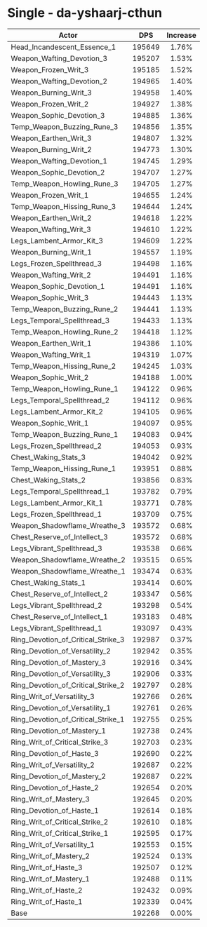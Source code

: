 # Single - da-yshaarj-cthun
| Actor | DPS | Increase |
|---|:---:|:---:|
|Head_Incandescent_Essence_1|195649|1.76%|
|Weapon_Wafting_Devotion_3|195207|1.53%|
|Weapon_Frozen_Writ_3|195185|1.52%|
|Weapon_Wafting_Devotion_2|194965|1.40%|
|Weapon_Burning_Writ_3|194958|1.40%|
|Weapon_Frozen_Writ_2|194927|1.38%|
|Weapon_Sophic_Devotion_3|194885|1.36%|
|Temp_Weapon_Buzzing_Rune_3|194856|1.35%|
|Weapon_Earthen_Writ_3|194807|1.32%|
|Weapon_Burning_Writ_2|194773|1.30%|
|Weapon_Wafting_Devotion_1|194745|1.29%|
|Weapon_Sophic_Devotion_2|194707|1.27%|
|Temp_Weapon_Howling_Rune_3|194705|1.27%|
|Weapon_Frozen_Writ_1|194655|1.24%|
|Temp_Weapon_Hissing_Rune_3|194644|1.24%|
|Weapon_Earthen_Writ_2|194618|1.22%|
|Weapon_Wafting_Writ_3|194610|1.22%|
|Legs_Lambent_Armor_Kit_3|194609|1.22%|
|Weapon_Burning_Writ_1|194557|1.19%|
|Legs_Frozen_Spellthread_3|194498|1.16%|
|Weapon_Wafting_Writ_2|194491|1.16%|
|Weapon_Sophic_Devotion_1|194491|1.16%|
|Weapon_Sophic_Writ_3|194443|1.13%|
|Temp_Weapon_Buzzing_Rune_2|194441|1.13%|
|Legs_Temporal_Spellthread_3|194433|1.13%|
|Temp_Weapon_Howling_Rune_2|194418|1.12%|
|Weapon_Earthen_Writ_1|194386|1.10%|
|Weapon_Wafting_Writ_1|194319|1.07%|
|Temp_Weapon_Hissing_Rune_2|194245|1.03%|
|Weapon_Sophic_Writ_2|194188|1.00%|
|Temp_Weapon_Howling_Rune_1|194122|0.96%|
|Legs_Temporal_Spellthread_2|194112|0.96%|
|Legs_Lambent_Armor_Kit_2|194105|0.96%|
|Weapon_Sophic_Writ_1|194097|0.95%|
|Temp_Weapon_Buzzing_Rune_1|194083|0.94%|
|Legs_Frozen_Spellthread_2|194053|0.93%|
|Chest_Waking_Stats_3|194042|0.92%|
|Temp_Weapon_Hissing_Rune_1|193951|0.88%|
|Chest_Waking_Stats_2|193856|0.83%|
|Legs_Temporal_Spellthread_1|193782|0.79%|
|Legs_Lambent_Armor_Kit_1|193771|0.78%|
|Legs_Frozen_Spellthread_1|193709|0.75%|
|Weapon_Shadowflame_Wreathe_3|193572|0.68%|
|Chest_Reserve_of_Intellect_3|193572|0.68%|
|Legs_Vibrant_Spellthread_3|193538|0.66%|
|Weapon_Shadowflame_Wreathe_2|193515|0.65%|
|Weapon_Shadowflame_Wreathe_1|193474|0.63%|
|Chest_Waking_Stats_1|193414|0.60%|
|Chest_Reserve_of_Intellect_2|193347|0.56%|
|Legs_Vibrant_Spellthread_2|193298|0.54%|
|Chest_Reserve_of_Intellect_1|193183|0.48%|
|Legs_Vibrant_Spellthread_1|193097|0.43%|
|Ring_Devotion_of_Critical_Strike_3|192987|0.37%|
|Ring_Devotion_of_Versatility_2|192942|0.35%|
|Ring_Devotion_of_Mastery_3|192916|0.34%|
|Ring_Devotion_of_Versatility_3|192906|0.33%|
|Ring_Devotion_of_Critical_Strike_2|192797|0.28%|
|Ring_Writ_of_Versatility_3|192766|0.26%|
|Ring_Devotion_of_Versatility_1|192761|0.26%|
|Ring_Devotion_of_Critical_Strike_1|192755|0.25%|
|Ring_Devotion_of_Mastery_1|192738|0.24%|
|Ring_Writ_of_Critical_Strike_3|192703|0.23%|
|Ring_Devotion_of_Haste_3|192690|0.22%|
|Ring_Writ_of_Versatility_2|192687|0.22%|
|Ring_Devotion_of_Mastery_2|192687|0.22%|
|Ring_Devotion_of_Haste_2|192654|0.20%|
|Ring_Writ_of_Mastery_3|192645|0.20%|
|Ring_Devotion_of_Haste_1|192614|0.18%|
|Ring_Writ_of_Critical_Strike_2|192610|0.18%|
|Ring_Writ_of_Critical_Strike_1|192595|0.17%|
|Ring_Writ_of_Versatility_1|192553|0.15%|
|Ring_Writ_of_Mastery_2|192524|0.13%|
|Ring_Writ_of_Haste_3|192507|0.12%|
|Ring_Writ_of_Mastery_1|192488|0.11%|
|Ring_Writ_of_Haste_2|192432|0.09%|
|Ring_Writ_of_Haste_1|192339|0.04%|
|Base|192268|0.00%|
